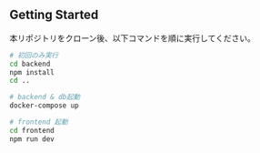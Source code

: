 ## Getting Started

本リポジトリをクローン後、以下コマンドを順に実行してください。

```bash
# 初回のみ実行
cd backend
npm install
cd ..

# backend & db起動
docker-compose up

# frontend 起動
cd frontend
npm run dev
```